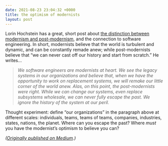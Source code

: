 ```yaml
---
date: 2021-08-23 23:04:32 +0000
title: the optimism of modernists
layout: post
---
```

Lorin Hochstein has a great, short post about [the distinction between modernism and post-modernism](https://surfingcomplexity.blog/2021/08/20/modernists-trapped-in-a-post-modern-universe/), and the connection to software engineering. In short, modernists believe that the world is turbulent and dynamic, and can be constantly remade anew; while post-modernists believe that “we can never cast off our history and start from scratch.” He writes…

> _We software engineers are modernists at heart. We see the legacy systems in our organizations and believe that, when we have the opportunity to work on replacement systems, we will remake our little corner of the world anew. Alas, on this point, the post-modernists were right. While we can change our systems, even replace subsystems wholesale, we can never fully escape the past. We ignore the history of the system at our peril._

Thought experiment: define “our organizations” in the paragraph above at different scales: individuals, teams, teams of teams, companies, industries, states, nations, the planet. Where can you escape the past? Where _must_ you have the modernist’s optimism to believe you can?

_(_[_Originally published on Medium_](https://sippey.medium.com/the-optimism-of-modernists-c747137056c4)_.)_
